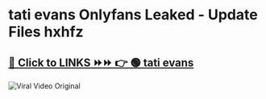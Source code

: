 
 # tati evans Onlyfans Leaked - Update Files hxhfz

## <h2><a href="https://clipsfans.com/tati_evans&ref=git">🔗 Click to LINKS ⏩⏩ 👉 🟢 tati evans </a></h2>

<a href="https://clipsfans.com/tati_evans&ref=git" rel="nofollow" data-target="animated-image.originalLink"><img src="https://i.ibb.co.com/xMMVF88/686577567.gif" alt="Viral Video Original" style="max-width: 100%; display: inline-block;" data-target="animated-image.originalImage"></a>

